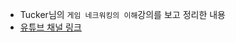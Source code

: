 - Tucker님의 `게임 네크워킹의 이해`강의를 보고 정리한 내용
- [유튜브 채널 링크](https://youtube.com/playlist?list=PLy-g2fnSzUTDsS7kCzmFYn4BJK6nCs0_r)